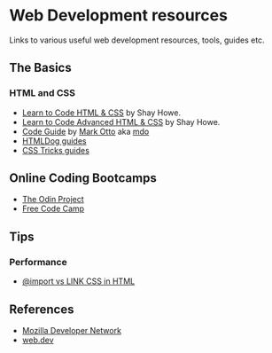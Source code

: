 # Web Development resources

Links to various useful web development resources, tools, guides etc.

## The Basics

### HTML and CSS

- [Learn to Code HTML & CSS](https://learn.shayhowe.com/html-css/) by Shay Howe.
- [Learn to Code Advanced HTML & CSS](https://learn.shayhowe.com/advanced-html-css/) by Shay Howe.
- [Code Guide](https://codeguide.co/) by [Mark Otto](https://github.com/mdo) aka [mdo](https://twitter.com/mdo)
- [HTMLDog guides](https://htmldog.com/guides/)
- [CSS Tricks guides](https://css-tricks.com/guides/)

## Online Coding Bootcamps

- [The Odin Project](https://www.theodinproject.com/)
- [Free Code Camp](https://www.freecodecamp.org/)

## Tips

### Performance

- [@import vs LINK CSS in HTML](http://www.stevesouders.com/blog/2009/04/09/dont-use-import/)

## References

- [Mozilla Developer Network](https://developer.mozilla.org/en-US/docs/Web)
- [web.dev](https://web.dev/)
